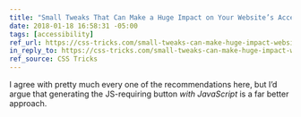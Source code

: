 ```yaml
---
title: "Small Tweaks That Can Make a Huge Impact on Your Website’s Accessibility"
date: 2018-01-18 16:58:31 -05:00
tags: [accessibility]
ref_url: https://css-tricks.com/small-tweaks-can-make-huge-impact-websites-accessibility/
in_reply_to: https://css-tricks.com/small-tweaks-can-make-huge-impact-websites-accessibility/
ref_source: CSS Tricks
---
```


I agree with pretty much every one of the recommendations here, but I’d argue that generating the JS-requiring button *with JavaScript* is a far better approach.